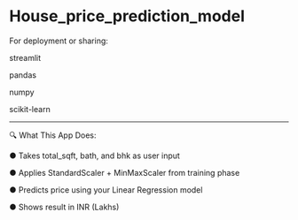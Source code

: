 # House_price_prediction_model

For deployment or sharing:

streamlit

pandas

numpy

scikit-learn

________________________________________

🔍 What This App Does:

●	Takes total_sqft, bath, and bhk as user input

●	Applies StandardScaler + MinMaxScaler from training phase

●	Predicts price using your Linear Regression model

●	Shows result in INR (Lakhs)
